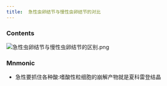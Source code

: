 ```yaml
---
title:  急性虫卵结节与慢性虫卵结节的对比
--- 
```


### Contents
![急性虫卵结节与慢性虫卵结节的区别.png](/note-images/急性虫卵结节与慢性虫卵结节的区别.png)

### Mnmonic
- 急性要抓住各种酸:嗜酸性粒细胞的崩解产物就是夏科雷登结晶

